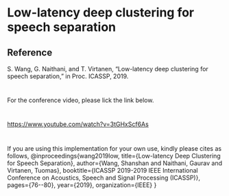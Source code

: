 # Low-latency deep clustering for speech separation
## Reference 
S. Wang, G. Naithani, and T. Virtanen, “Low-latency deep clustering for speech separation,” in Proc. ICASSP, 2019.
#
For the conference video, please lick the link below.
#
https://www.youtube.com/watch?v=3tGHxScf6As
#
If you are using this implementation for your own use, kindly please cites as follows,
@inproceedings{wang2019low,
  title={Low-latency Deep Clustering for Speech Separation},
  author={Wang, Shanshan and Naithani, Gaurav and Virtanen, Tuomas},
  booktitle={ICASSP 2019-2019 IEEE International Conference on Acoustics, Speech and Signal Processing (ICASSP)},
  pages={76--80},
  year={2019},
  organization={IEEE}
}
